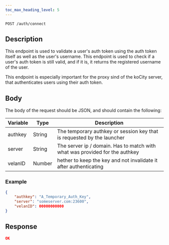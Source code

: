 ```yaml
---
toc_max_heading_level: 5
---
```


```
POST /auth/connect
```

## Description

This endpoint is used to validate a user's auth token using the auth token itself as well as the user's username. This endpoint is used to check if a user's auth token is still valid, and if it is, it returns the registered username of the user.

This endpoint is especially important for the proxy sind of the koCity server, that authenticates users using their auth token.

## Body

The body of the request should be JSON, and should contain the following:

| Variable | Type | Description |
| -------- | -------- | -------- |
| authkey  | String   | The temporary authkey or session key that is requested by the launcher |
| server   | String   | The server ip / domain. Has to match with what was provided for the authkey |
| velanID  | Number   | hether to keep the key and not invalidate it after authenticating |

### Example

```json
{
    "authkey": "A_Temporary_Auth_Key",
    "server": "someserver.com:23600",
    "velanID": 00000000000
}
```

## Response

```json
OK
```
